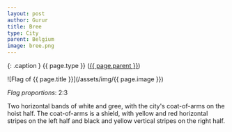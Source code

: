 ```yaml
---
layout: post
author: Gurur
title: Bree
type: City
parent: Belgium
image: bree.png
---
```

{: .caption }
{{ page.type }} ([{{ page.parent }}](/2019/03/14/belgium.html))

![Flag of {{ page.title }}](/assets/img/{{ page.image }})

*Flag proportions*: 2:3

Two horizontal bands of white and gree, with the city's coat-of-arms on the hoist half. The coat-of-arms is a shield, with yellow and red horizontal stripes on the left half and black and yellow vertical stripes on the right half.